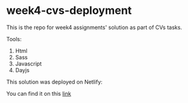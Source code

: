 # week4-cvs-deployment
This is the repo for week4 assignments' solution as part of CVs tasks. 

Tools:
1. Html
2. Sass
3. Javascript
4. Dayjs

This solution was deployed on Netlify:

You can find it on this [link](https://week4-cvs-deployment.netlify.app)
